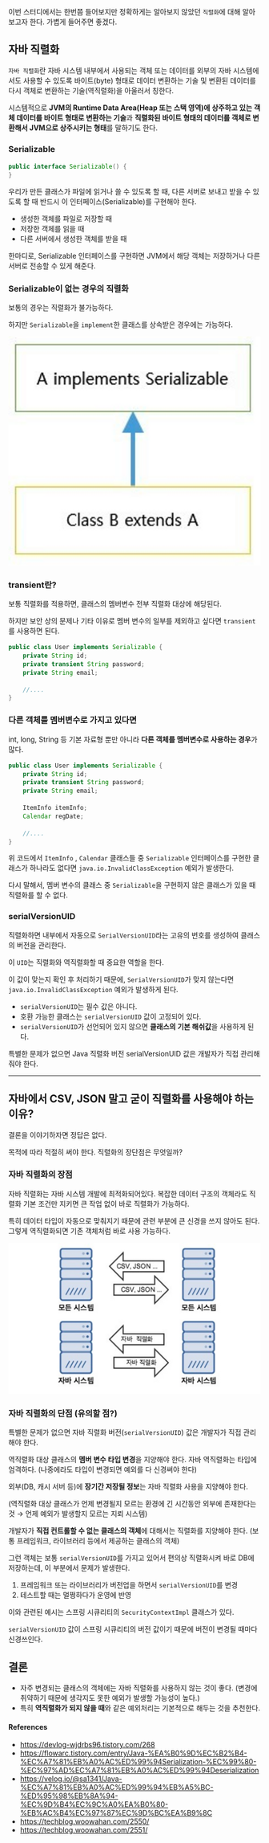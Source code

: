 이번 스터디에서는 한번쯤 들어보지만 정확하게는 알아보지 않았던 `직렬화`에 대해 알아보고자 한다. 가볍게 들어주면 좋겠다.

## 자바 직렬화

`자바 직렬화`란 자바 시스템 내부에서 사용되는 객체 또는 데이터를 외부의 자바 시스템에서도 사용할 수 있도록 바이트(byte) 형태로 데이터 변환하는 기술 및 변환된 데이터를 다시 객체로 변환하는 기술(역직렬화)을 아울러서 칭한다.

시스템적으로 **JVM의 Runtime Data Area(Heap 또는 스택 영역)에 상주하고 있는 객체 데이터를 바이트 형태로 변환하는 기술**과 **직렬화된 바이트 형태의 데이터를 객체로 변환해서 JVM으로 상주시키는 형태**를 말하기도 한다.

### Serializable

```java
public interface Serializable() {
}
```

우리가 만든 클래스가 파일에 읽거나 쓸 수 있도록 할 때, 다른 서버로 보내고 받을 수 있도록 할 때 반드시 이 인터페이스(Serializable)를 구현해야 한다.

- 생성한 객체를 파일로 저장할 때
- 저장한 객체를 읽을 때
- 다른 서버에서 생성한 객체를 받을 때

한마디로, Serializable 인터페이스를 구현하면 JVM에서 해당 객체는 저장하거나 다른 서버로 전송할 수 있게 해준다.

### Serializable이 없는 경우의 직렬화

보통의 경우는 직렬화가 불가능하다.

하지만 `Serializable`을 `implement`한 클래스를 상속받은 경우에는 가능하다.

![img.png](img.png)

### transient란?

보통 직렬화를 적용하면, 클래스의 멤버변수 전부 직렬화 대상에 해당된다.

하지만 보안 상의 문제나 기타 이유로 멤버 변수의 일부를 제외하고 싶다면 `transient`를 사용하면 된다.

```java
public class User implements Serializable {
    private String id;
    private transient String password;
    private String email;

    //....
}
```

### 다른 객체를 멤버변수로 가지고 있다면

int, long, String 등 기본 자료형 뿐만 아니라 **다른 객체를 멤버변수로 사용하는 경우**가 많다.

```java
public class User implements Serializable {
    private String id;
    private transient String password;
    private String email;

    ItemInfo itemInfo;
    Calendar regDate;

    //....
}
```

위 코드에서 `ItemInfo` , `Calendar` 클래스들 중 `Serializable` 인터페이스를 구현한 클래스가 하나라도 없다면 `java.io.InvalidClassException` 예외가 발생한다.

다시 말해서, 멤버 변수의 클래스 중 `Serializable`을 구현하지 않은 클래스가 있을 때 직렬화를 할 수 없다.

### serialVersionUID

직렬화하면 내부에서 자동으로 `SerialVersionUID`라는 고유의 번호를 생성하여 클래스의 버전을 관리한다.

이 `UID`는 직렬화와 역직렬화할 때 중요한 역할을 한다.

이 값이 맞는지 확인 후 처리하기 때문에, `SerialVersionUID`가 맞지 않는다면 `java.io.InvalidClassException` 예외가 발생하게 된다.

- `serialVersionUID`는 필수 값은 아니다.
- 호환 가능한 클래스는 `serialVersionUID` 값이 고정되어 있다.
- `serialVersionUID`가 선언되어 있지 않으면 **클래스의 기본 해쉬값**을 사용하게 된다.

특별한 문제가 없으면 Java 직렬화 버전 serialVersionUID 값은 개발자가 직접 관리해줘야 한다.

---

## 자바에서 CSV, JSON 말고 굳이 직렬화를 사용해야 하는 이유?

결론을 이야기하자면 정답은 없다.

목적에 따라 적절히 써야 한다. 직렬화의 장단점은 무엇일까?

### 자바 직렬화의 장점

자바 직렬화는 자바 시스템 개발에 최적화되어있다. 복잡한 데이터 구조의 객체라도 직렬화 기본 조건만 지키면 큰 작업 없이 바로 직렬화가 가능하다.

특히 데이터 타입이 자동으로 맞춰지기 때문에 관련 부분에 큰 신경을 쓰지 않아도 된다. 그렇게 역직렬화되면 기존 객체처럼 바로 사용 가능하다.

![img_2.png](img_2.png)

### 자바 직렬화의 단점 (유의할 점?)

특별한 문제가 없으면 자바 직렬화 버전(`serialVersionUID`) 값은 개발자가 직접 관리해야 한다.

역직렬화 대상 클래스의 **멤버 변수 타입 변경**을 지양해야 한다. 자바 역직렬화는 타입에 엄격하다. (나중에라도 타입이 변경되면 예외를 다 신경써야 한다)

외부(DB, 캐시 서버 등)에 **장기간 저장될 정보**는 자바 직렬화 사용을 지양해야 한다.

(역직렬화 대상 클래스가 언제 변경될지 모르는 환경에 긴 시간동안 외부에 존재한다는 것 → 언제 예외가 발생할지 모르는 지뢰 시스템)

개발자가 **직접 컨트롤할 수 없는 클래스의 객체**에 대해서는 직렬화를 지양해야 한다. (보통 프레임워크, 라이브러리 등에서 제공하는 클래스의 객체)

그런 객체는 보통 `serialVersionUID`를 가지고 있어서 편의상 직렬화시켜 바로 DB에 저장하는데, 이 부분에서 문제가 발생한다.

1. 프레임워크 또는 라이브러리가 버전업을 하면서 `serialVersionUID`를 변경
2. 테스트할 때는 멀쩡하다가 운영에 반영

이와 관련된 예시는 스프링 시큐리티의 `SecurityContextImpl` 클래스가 있다.

`serialVersionUID` 값이 스프링 시큐리티의 버전 값이기 때문에 버전이 변경될 때마다 신경쓰인다.

## 결론

* 자주 변경되는 클래스의 객체에는 자바 직렬화를 사용하지 않는 것이 좋다. (변경에 취약하기 때문에 생각지도 못한 예외가 발생할 가능성이 높다.)
* 특히 **역직렬화가 되지 않을 때**와 같은 예외처리는 기본적으로 해두는 것을 추천한다.

#### References

* https://devlog-wjdrbs96.tistory.com/268
* https://flowarc.tistory.com/entry/Java-%EA%B0%9D%EC%B2%B4-%EC%A7%81%EB%A0%AC%ED%99%94Serialization-%EC%99%80-%EC%97%AD%EC%A7%81%EB%A0%AC%ED%99%94Deserialization
* https://velog.io/@sa1341/Java-%EC%A7%81%EB%A0%AC%ED%99%94%EB%A5%BC-%ED%95%98%EB%8A%94-%EC%9D%B4%EC%9C%A0%EA%B0%80-%EB%AC%B4%EC%97%87%EC%9D%BC%EA%B9%8C
* https://techblog.woowahan.com/2550/
* https://techblog.woowahan.com/2551/